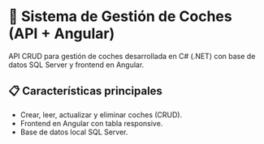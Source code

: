 # 🚗 Sistema de Gestión de Coches (API + Angular)

API CRUD para gestión de coches desarrollada en C# (.NET) con base de datos SQL Server y frontend en Angular.

## 📋 Características principales
- Crear, leer, actualizar y eliminar coches (CRUD).
- Frontend en Angular con tabla responsive.
- Base de datos local SQL Server.
